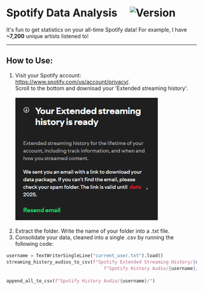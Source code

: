 # Spotify Data Analysis  &nbsp; &nbsp; ![Version](https://img.shields.io/badge/Version-1.0.0-yellow.svg)

It's fun to get statistics on your all-time Spotify data!
For example, I have **~7,200** unique artists listened to!

-----
## How to Use:

1. Visit your Spotify account: https://www.spotify.com/us/account/privacy/. <br>
Scroll to the bottom and download your 'Extended streaming history'.<br><br>
![extended_streaming_window](guide_step1.png) <br><br>
2. Extract the folder. Write the name of your folder into a .txt file. 
3. Consolidate your data, cleaned into a single .csv by running the following code: <br>
```python
username = TextWriterSingleLine("current_user.txt").load()
streaming_history_audios_to_csv(f"Spotify Extended Streaming History/{username}/",
                                    f"Spotify History Audio/{username}/")

append_all_to_csv(f"Spotify History Audio/{username}/")
```
